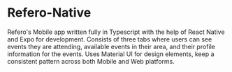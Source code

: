 # Refero-Native

Refero's Mobile app written fully in Typescript with the help of React Native and Expo for development.  Consists of three tabs where users can see events they are attending, available events in their area, and their profile information for the events.  Uses Material UI for design elements, keep a consistent pattern across both Mobile and Web platforms.
